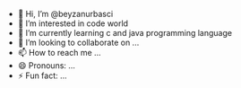 - 👋 Hi, I’m @beyzanurbasci
- 👀 I’m interested in code world
- 🌱 I’m currently learning c and java programming language
- 💞️ I’m looking to collaborate on ...
- 📫 How to reach me ...
- 😄 Pronouns: ...
- ⚡ Fun fact: ...

<!---
beyzanurbasci/beyzanurbasci is a ✨ special ✨ repository because its `README.md` (this file) appears on your GitHub profile.
You can click the Preview link to take a look at your changes.
--->
